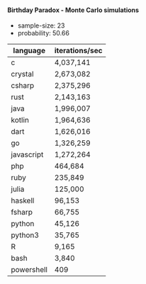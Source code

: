 #### Birthday Paradox - Monte Carlo simulations

* sample-size: 23
* probability: 50.66

language | iterations/sec
|--|--|
c|4,037,141
crystal|2,673,082
csharp|2,375,296
rust|2,143,163
java|1,996,007
kotlin|1,964,636
dart|1,626,016
go|1,326,259
javascript|1,272,264
php|464,684
ruby|235,849
julia|125,000
haskell|96,153
fsharp|66,755
python|45,126
python3|35,765
R|9,165
bash|3,840
powershell|409